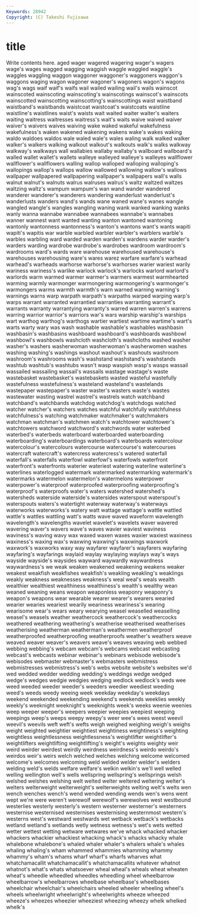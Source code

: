 ```yaml
---
Keywords: 28942 
Copyright: (C) Takeshi Fujisawa
---
```


# title

Write contents here.
aged wager wagered wagering wager's wagers wage's
wages wagged wagging waggish waggle waggled waggle's waggles waggling waggon
waggoner waggoner's waggoners waggon's waggons waging wagon wagoner wagoner's wagoners
wagon's wagons wag's wags waif waif's waifs wail wailed wailing
wail's wails wainscot wainscoted wainscoting wainscoting's wainscotings wainscot's wainscots wainscotted
wainscotting wainscotting's wainscottings waist waistband waistband's waistbands waistcoat waistcoat's waistcoats
waistline waistline's waistlines waist's waists wait waited waiter waiter's waiters
waiting waitress waitresses waitress's wait's waits waive waived waiver waiver's
waivers waives waiving wake waked wakeful wakefulness wakefulness's waken wakened
wakening wakens wake's wakes waking waldo waldoes waldos wale waled
wale's wales waling walk walked walker walker's walkers walking walkout
walkout's walkouts walk's walks walkway walkway's walkways wall wallabies wallaby
wallaby's wallboard wallboard's walled wallet wallet's wallets walleye walleyed walleye's
walleyes wallflower wallflower's wallflowers walling wallop walloped walloping walloping's wallopings
wallop's wallops wallow wallowed wallowing wallow's wallows wallpaper wallpapered wallpapering
wallpaper's wallpapers wall's walls walnut walnut's walnuts walrus walruses walrus's
waltz waltzed waltzes waltzing waltz's wampum wampum's wan wand wander
wandered wanderer wanderer's wanderers wandering wanderlust wanderlust's wanderlusts wanders wand's
wands wane waned wane's wanes wangle wangled wangle's wangles wangling
waning wank wanked wanking wanks wanly wanna wannabe wannabee wannabees
wannabe's wannabes wanner wannest want wanted wanting wanton wantoned wantoning
wantonly wantonness wantonness's wanton's wantons want's wants wapiti wapiti's wapitis
war warble warbled warbler warbler's warblers warble's warbles warbling ward
warded warden warden's wardens warder warder's warders warding wardrobe wardrobe's
wardrobes wardroom wardroom's wardrooms ward's wards ware warehouse warehoused warehouse's
warehouses warehousing ware's wares warez warfare warfare's warhead warhead's warheads
warhorse warhorse's warhorses warier wariest warily wariness wariness's warlike warlock
warlock's warlocks warlord warlord's warlords warm warmed warmer warmer's warmers
warmest warmhearted warming warmly warmonger warmongering warmongering's warmonger's warmongers warms
warmth warmth's warn warned warning warning's warnings warns warp warpath
warpath's warpaths warped warping warp's warps warrant warranted warrantied warranties
warranting warrant's warrants warranty warrantying warranty's warred warren warren's warrens
warring warrior warrior's warriors war's wars warship warship's warships wart
warthog warthog's warthogs wartier wartiest wartime wartime's wart's warts warty
wary was wash washable washable's washables washbasin washbasin's washbasins washboard
washboard's washboards washbowl washbowl's washbowls washcloth washcloth's washcloths washed washer
washer's washers washerwoman washerwoman's washerwomen washes washing washing's washings washout
washout's washouts washroom washroom's washrooms wash's washstand washstand's washstands washtub
washtub's washtubs wasn't wasp waspish wasp's wasps wassail wassailed wassailing
wassail's wassails wastage wastage's waste wastebasket wastebasket's wastebaskets wasted wasteful
wastefully wastefulness wastefulness's wasteland wasteland's wastelands wastepaper wastepaper's waster waster's
wasters waste's wastes wastewater wasting wastrel wastrel's wastrels watch watchband
watchband's watchbands watchdog watchdog's watchdogs watched watcher watcher's watchers watches
watchful watchfully watchfulness watchfulness's watching watchmaker watchmaker's watchmakers watchman watchman's
watchmen watch's watchtower watchtower's watchtowers watchword watchword's watchwords water waterbed
waterbed's waterbeds waterboard waterboarded waterboarding waterboarding's waterboardings waterboard's waterboards watercolour
watercolour's watercolours watercourse watercourse's watercourses watercraft watercraft's watercress watercress's watered
waterfall waterfall's waterfalls waterfowl waterfowl's waterfowls waterfront waterfront's waterfronts waterier
wateriest watering waterline waterline's waterlines waterlogged watermark watermarked watermarking watermark's
watermarks watermelon watermelon's watermelons waterpower waterpower's waterproof waterproofed waterproofing waterproofing's
waterproof's waterproofs water's waters watershed watershed's watersheds waterside waterside's watersides
waterspout waterspout's waterspouts waters's watertight waterway waterway's waterways waterworks waterworks's
watery watt wattage wattage's wattle wattled wattle's wattles wattling watt's
watts wave waved waveform wavelength wavelength's wavelengths wavelet wavelet's wavelets
waver wavered wavering waver's wavers wave's waves wavier waviest waviness
waviness's waving wavy wax waxed waxen waxes waxier waxiest waxiness
waxiness's waxing wax's waxwing waxwing's waxwings waxwork waxwork's waxworks waxy
way wayfarer wayfarer's wayfarers wayfaring wayfaring's wayfarings waylaid waylay waylaying
waylays way's ways wayside wayside's waysides wayward waywardly waywardness waywardness's
we weak weaken weakened weakening weakens weaker weakest weakfish weakfishes
weakfish's weakling weakling's weaklings weakly weakness weaknesses weakness's weal weal's
weals wealth wealthier wealthiest wealthiness wealthiness's wealth's wealthy wean weaned
weaning weans weapon weaponless weaponry weaponry's weapon's weapons wear wearable
wearer wearer's wearers wearied wearier wearies weariest wearily weariness weariness's
wearing wearisome wear's wears weary wearying weasel weaselled weaselling weasel's
weasels weather weathercock weathercock's weathercocks weathered weathering weathering's weatherise weatherised
weatherises weatherising weatherman weatherman's weathermen weatherproof weatherproofed weatherproofing weatherproofs weather's
weathers weave weaved weaver weaver's weavers weave's weaves weaving web
webbed webbing webbing's webcam webcam's webcams webcast webcasting webcast's webcasts
webinar webinar's webinars webisode webisode's webisodes webmaster webmaster's webmasters webmistress
webmistresses webmistress's web's webs website website's websites we'd wed wedded
wedder wedding wedding's weddings wedge wedged wedge's wedges wedgie wedgies
wedging wedlock wedlock's weds wee weed weeded weeder weeder's weeders
weedier weediest weeding weed's weeds weedy weeing week weekday weekday's
weekdays weekend weekended weekending weekend's weekends weeklies weekly weekly's weeknight
weeknight's weeknights week's weeks weenie weenies weep weeper weeper's weepers
weepier weepies weepiest weeping weepings weep's weeps weepy weepy's weer
wee's wees weest weevil weevil's weevils weft weft's wefts weigh
weighed weighing weigh's weighs weight weighted weightier weightiest weightiness weightiness's
weighting weightless weightlessness weightlessness's weightlifter weightlifter's weightlifters weightlifting weightlifting's weight's
weights weighty weir weird weirder weirdest weirdly weirdness weirdness's weirdo
weirdo's weirdos weir's weirs welch welched welches welching welcome welcomed
welcome's welcomes welcoming weld welded welder welder's welders welding weld's
welds welfare welfare's welkin welkin's we'll well welled welling wellington
well's wells wellspring wellspring's wellsprings welsh welshed welshes welshing welt
welted welter weltered weltering welter's welters welterweight welterweight's welterweights welting
welt's welts wen wench wenches wench's wend wended wending wends
wen's wens went wept we're were weren't werewolf werewolf's werewolves
west westbound westerlies westerly westerly's western westerner westerner's westerners westernise
westernised westernises westernising westernmost western's westerns west's westward westwards wet
wetback wetback's wetbacks wetland wetland's wetlands wetly wetness wetness's wet's
wets wetted wetter wettest wetting wetware wetwares we've whack whacked
whacker whackers whackier whackiest whacking whack's whacks whacky whale whalebone
whalebone's whaled whaler whaler's whalers whale's whales whaling whaling's wham
whammed whammies whamming whammy whammy's wham's whams wharf wharf's wharfs
wharves what whatchamacallit whatchamacallit's whatchamacallits whatever whatnot whatnot's what's whats
whatsoever wheal wheal's wheals wheat wheaten wheat's wheedle wheedled wheedles
wheedling wheel wheelbarrow wheelbarrow's wheelbarrows wheelbase wheelbase's wheelbases wheelchair wheelchair's
wheelchairs wheeled wheeler wheeling wheel's wheels wheelwright wheelwright's wheelwrights wheeze
wheezed wheeze's wheezes wheezier wheeziest wheezing wheezy whelk whelked whelk's
